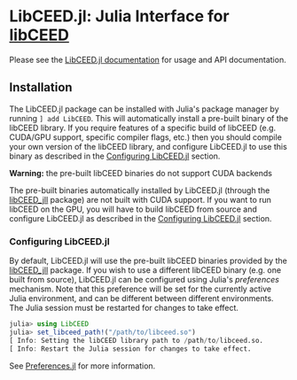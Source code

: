 # LibCEED.jl: Julia Interface for [libCEED](https://github.com/CEED/libCEED)

Please see the [LibCEED.jl
documentation](http://ceed.exascaleproject.org/libCEED-julia-docs/dev/) for
usage and API documentation.

## Installation

The LibCEED.jl package can be installed with Julia's package manager by running
`] add LibCEED`. This will automatically install a pre-built binary of the
libCEED library. If you require features of a specific build of libCEED (e.g.
CUDA/GPU support, specific compiler flags, etc.) then you should compile your
own version of the libCEED library, and configure LibCEED.jl to use this binary
as described in the [Configuring LibCEED.jl](#configuring-libceedjl) section.

**Warning:** the pre-built libCEED binaries do not support CUDA backends

The pre-built binaries automatically installed by LibCEED.jl (through the
[libCEED_jll](https://juliahub.com/ui/Packages/libCEED_jll/LB2fn) package) are
not built with CUDA support. If you want to run libCEED on the GPU, you will
have to build libCEED from source and configure LibCEED.jl as described in the
[Configuring LibCEED.jl](#configuring-libceedjl) section.

### Configuring LibCEED.jl

By default, LibCEED.jl will use the pre-built libCEED binaries provided by the
[libCEED_jll](https://juliahub.com/ui/Packages/libCEED_jll/LB2fn) package. If
you wish to use a different libCEED binary (e.g. one built from source),
LibCEED.jl can be configured using Julia's _preferences_ mechanism. Note that
this preference will be set for the currently active Julia environment, and can
be different between different environments. The Julia session must be restarted
for changes to take effect.

```julia
julia> using LibCEED
julia> set_libceed_path!("/path/to/libceed.so")
[ Info: Setting the libCEED library path to /path/to/libceed.so.
[ Info: Restart the Julia session for changes to take effect.
```

See [Preferences.jl](https://github.com/JuliaPackaging/Preferences.jl) for more
information.
